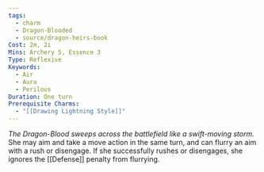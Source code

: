 ```yaml
---
tags:
  - charm
  - Dragon-Blooded
  - source/dragon-heirs-book
Cost: 2m, 2i
Mins: Archery 5, Essence 3
Type: Reflexive
Keywords:
  - Air
  - Aura
  - Perilous
Duration: One turn
Prerequisite Charms:
  - "[[Drawing Lightning Style]]"
---
```

*The Dragon-Blood sweeps across the battlefield like a swift-moving storm.*
She may aim and take a move action in the same turn, and can flurry an aim with a rush or disengage. If she successfully rushes or disengages, she ignores the [[Defense]] penalty from flurrying.